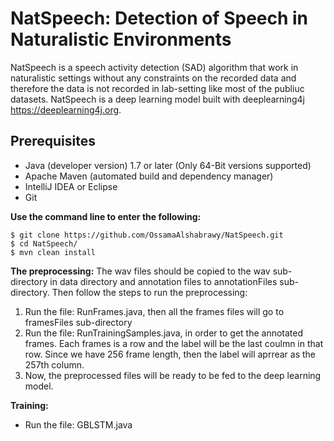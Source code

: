 # NatSpeech: Detection of Speech in Naturalistic Environments

NatSpeech is a speech activity detection (SAD) algorithm that work in naturalistic settings without any constraints on the recorded data and therefore the data is not recorded in lab-setting like most of the publiuc datasets. NatSpeech is a deep learning model built with deeplearning4j https://deeplearning4j.org. 

## Prerequisites
* Java (developer version) 1.7 or later (Only 64-Bit versions supported)
* Apache Maven (automated build and dependency manager)
* IntelliJ IDEA or Eclipse
* Git

**Use the command line to enter the following:**
```
$ git clone https://github.com/OssamaAlshabrawy/NatSpeech.git
$ cd NatSpeech/
$ mvn clean install
```

**The preprocessing:**
The wav files should be copied to the wav sub-directory in data directory and annotation files to annotationFiles sub-directory. Then follow the steps to run the preprocessing:
1. Run the file: RunFrames.java, then all the frames files will go to framesFiles sub-directory
2. Run the file: RunTrainingSamples.java, in order to get the annotated frames. Each frames is a row and the label will be the last coulmn in that row. Since we have 256 frame length, then the label will aprrear as the 257th column.
3. Now, the preprocessed files will be ready to be fed to the deep learning model.

**Training:**
* Run the file: GBLSTM.java


